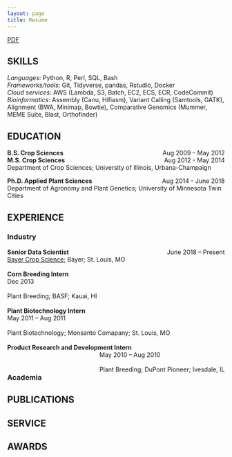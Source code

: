 ```yaml
---
layout: page
title: Resume
---
```


[<i class="fa fa-file-alt" aria-hidden="true"></i> PDF](/alexbrohammer-resume.pdf)

## SKILLS

*Languages*: Python, R, Perl, SQL, Bash<br>
*Frameworks/tools*: Git, Tidyverse, pandas, Rstudio, Docker<br>
*Cloud services*: AWS (Lambda, S3, Batch, EC2, ECS, ECR, CodeCommit)<br>
*Bioinformatics*: Assembly (Canu, Hifiasm), Variant Calling (Samtools, GATK), Alignment (BWA, Minimap, Bowtie), Comparative Genomics (Mummer, MEME Suite, Blast, Orthofinder)<br> 

## EDUCATION

**B.S. Crop Sciences**<span style="float:right;">Aug 2009 – May 2012</span><br>
**M.S. Crop Sciences**<span style="float:right;">Aug 2012 - May 2014</span><br>
Department of Crop Sciences; University of Illinois, Urbana-Champaign<br>

**Ph.D. Applied Plant Sciences**<span style="float:right;">Aug 2014 - June 2018</span><br>
Department of Agronomy and Plant Genetics; University of Minnesota Twin Cities<br>

## EXPERIENCE

### Industry  

**Senior Data Scientist**<span style="float:right;">June 2018 – Present</span><br>
[Bayer Crop Science](https://www.cropscience.bayer.us/); Bayer; St. Louis, MO<br>  
**Corn Breeding Intern**<span style="float:right;">Dec 2013<br>  
Plant Breeding; BASF; Kauai, HI<br>  
**Plant Biotechnology Intern**<span style="float:right;">May 2011 – Aug 2011<br>  
Plant Biotechnology; Monsanto Comapany; St. Louis, MO<br>  
**Product Research and Development Intern**<span style="float:right;">May 2010 – Aug 2010<br>  
Plant Breeding; DuPont Pioneer; Ivesdale, IL<br>  

### Academia  

## PUBLICATIONS

## SERVICE

## AWARDS
